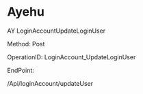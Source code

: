 #     Ayehu


AY LoginAccountUpdateLoginUser

Method: Post

OperationID: LoginAccount_UpdateLoginUser

EndPoint:

/Api/loginAccount/updateUser
